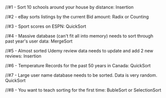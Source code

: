 //#1 - Sort 10 schools around your house by distance: Insertion

//#2 - eBay sorts listings by the current Bid amount: Radix or Counting

//#3 - Sport scores on ESPN: QuickSort

//#4 - Massive database (can't fit all into memory) needs to sort through past year's user data: MergeSort

//#5 - Almost sorted Udemy review data needs to update and add 2 new reviews: Insertion

//#6 - Temperature Records for the past 50 years in Canada: QuickSort

//#7 - Large user name database needs to be sorted. Data is very random. QuickSort

//#8 - You want to teach sorting for the first time: BubleSort or SelectionSort
